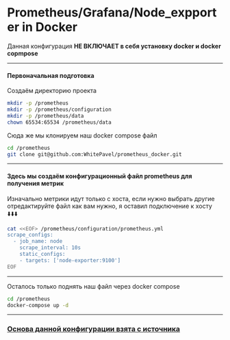 # Prometheus/Grafana/Node_expporter in Docker
Данная конфигурация **НЕ ВКЛЮЧАЕТ в себя установку docker и docker copmpose**

---
#### Первоначальная подготовка
Создаём директорию проекта 
``` bash
mkdir -p /prometheus 
mkdir -p /prometheus/configuration 
mkdir -p /prometheus/data
chown 65534:65534 /prometheus/data
```
Сюда же мы клонируем наш docker compose файл

```bash
cd /prometheus
git clone git@github.com:WhitePavel/prometheus_docker.git
```
---
#### Здесь мы создаём конфигурационный файл prometheus для получения метрик
Изначально метрики идут только с хоста, если нужно выбрать другие отредактируйте файл как вам нужно, я оставил подключение к хосту
⬇️⬇️⬇️
``` bash
cat <<EOF> /prometheus/configuration/prometheus.yml
scrape_configs:
  - job_name: node
    scrape_interval: 10s
    static_configs:
    - targets: ['node-exporter:9100']
EOF
```
---
Осталось только поднять наш файл через docker compose
``` bash
cd /prometheus 
docker-compose up -d 
```
---
### [Основа данной конфигурации взята с источника](https://dockerhosting.ru/blog/zapusk-prometheus-v-docker/)
